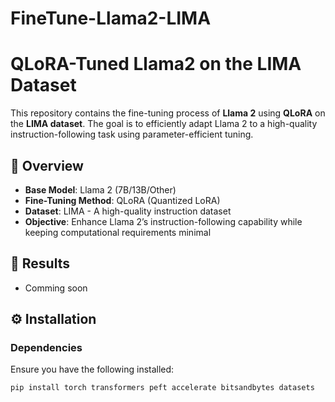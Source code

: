 # FineTune-Llama2-LIMA

# QLoRA-Tuned Llama2 on the LIMA Dataset  

This repository contains the fine-tuning process of **Llama 2** using **QLoRA** on the **LIMA dataset**. The goal is to efficiently adapt Llama 2 to a high-quality instruction-following task using parameter-efficient tuning.

## 🚀 Overview  
- **Base Model**: Llama 2 (7B/13B/Other)  
- **Fine-Tuning Method**: QLoRA (Quantized LoRA)  
- **Dataset**: LIMA - A high-quality instruction dataset  
- **Objective**: Enhance Llama 2’s instruction-following capability while keeping computational requirements minimal  

## 📂 Results  
- Comming soon 

## ⚙️ Installation  
### **Dependencies**  
Ensure you have the following installed:  
```bash
pip install torch transformers peft accelerate bitsandbytes datasets 
